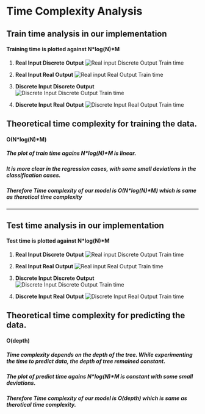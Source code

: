 # Time Complexity Analysis

## Train time analysis in our implementation

#### Training time is plotted against N*log(N)*M 

1) **Real Input Discrete Output**
![Real input Discrete Output Train time](plots/Ri_Do_train.png)

2) **Real Input Real Output**
![Real input Real Output Train time](plots/Ri_Ro_train.png)

3) **Discrete Input Discrete Output**
![Discrete Input Discrete Output Train time](plots/Di_Do_train.png)

4) **Discrete Input Real Output**
![Discrete Input Real Output Train time](plots/Di_Ro_train.png)

## Theoretical time complexity for training the data.
#### O(N*log(N)*M)

##### The plot of train time agains N*log(N)*M is linear. 
##### It is more clear in the regression cases, with some small deviations in the classification cases.
##### Therefore Time complexity of our model is O(N*log(N)*M) which is same as therotical time complexity

--------------------------------------------

## Test time analysis in our implementation

#### Test time is plotted against N*log(N)*M 

1) **Real Input Discrete Output**
![Real input Discrete Output Train time](plots/Ri_Do_test.png)

2) **Real Input Real Output**
![Real input Real Output Train time](plots/Ri_Ro_test.png)

3) **Discrete Input Discrete Output**
![Discrete Input Discrete Output Train time](plots/Di_Do_test.png)

4) **Discrete Input Real Output**
![Discrete Input Real Output Train time](plots/Di_Ro_test.png)

## Theoretical time complexity for predicting the data.

#### O(depth)
##### Time complexity depends on the depth of the tree. While experimenting the time to predict data, the depth of tree remained constant.

##### The plot of predict time agains N*log(N)*M is constant with some small deviations.
##### Therefore Time complexity of our model is O(depth) which is same as therotical time complexity.

